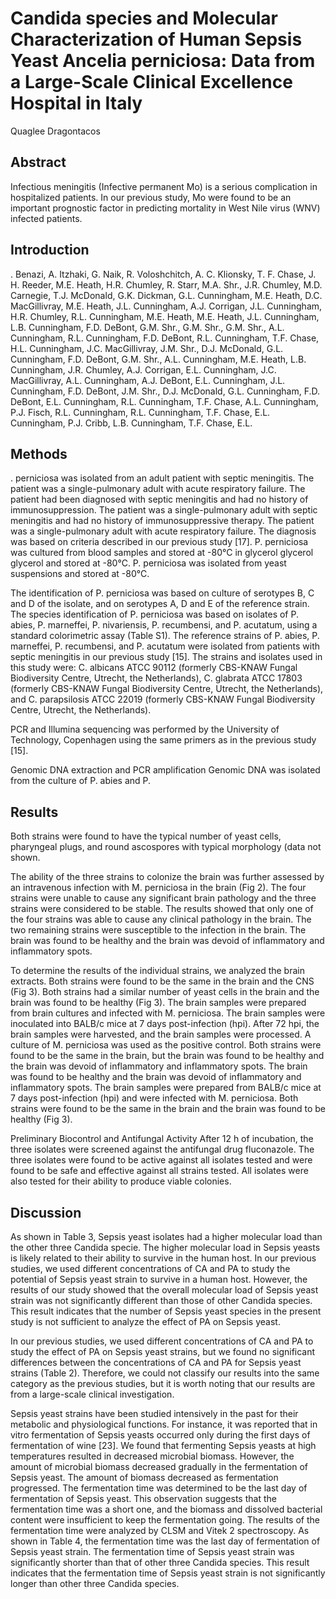 # Candida species and Molecular Characterization of Human Sepsis Yeast Ancelia perniciosa: Data from a Large-Scale Clinical Excellence Hospital in Italy
Quaglee Dragontacos


## Abstract
Infectious meningitis (Infective permanent Mo) is a serious complication in hospitalized patients. In our previous study, Mo were found to be an important prognostic factor in predicting mortality in West Nile virus (WNV) infected patients.


## Introduction
. Benazi, A. Itzhaki, G. Naik, R. Voloshchitch, A. C. Klionsky, T. F. Chase, J. H. Reeder, M.E. Heath, H.R. Chumley, R. Starr, M.A. Shr., J.R. Chumley, M.D. Carnegie, T.J. McDonald, G.K. Dickman, G.L. Cunningham, M.E. Heath, D.C. MacGillivray, M.E. Heath, J.L. Cunningham, A.J. Corrigan, J.L. Cunningham, H.R. Chumley, R.L. Cunningham, M.E. Heath, M.E. Heath, J.L. Cunningham, L.B. Cunningham, F.D. DeBont, G.M. Shr., G.M. Shr., G.M. Shr., A.L. Cunningham, R.L. Cunningham, F.D. DeBont, R.L. Cunningham, T.F. Chase, H.L. Cunningham, J.C. MacGillivray, J.M. Shr., D.J. McDonald, G.L. Cunningham, F.D. DeBont, G.M. Shr., A.L. Cunningham, M.E. Heath, L.B. Cunningham, J.R. Chumley, A.J. Corrigan, E.L. Cunningham, J.C. MacGillivray, A.L. Cunningham, A.J. DeBont, E.L. Cunningham, J.L. Cunningham, F.D. DeBont, J.M. Shr., D.J. McDonald, G.L. Cunningham, F.D. DeBont, E.L. Cunningham, R.L. Cunningham, T.F. Chase, A.L. Cunningham, P.J. Fisch, R.L. Cunningham, R.L. Cunningham, T.F. Chase, E.L. Cunningham, P.J. Cribb, L.B. Cunningham, T.F. Chase, E.L.


## Methods
. perniciosa was isolated from an adult patient with septic meningitis. The patient was a single-pulmonary adult with acute respiratory failure. The patient had been diagnosed with septic meningitis and had no history of immunosuppression. The patient was a single-pulmonary adult with septic meningitis and had no history of immunosuppressive therapy. The patient was a single-pulmonary adult with acute respiratory failure. The diagnosis was based on criteria described in our previous study [17]. P. perniciosa was cultured from blood samples and stored at -80°C in glycerol glycerol glycerol and stored at -80°C. P. perniciosa was isolated from yeast suspensions and stored at -80°C.

The identification of P. perniciosa was based on culture of serotypes B, C and D of the isolate, and on serotypes A, D and E of the reference strain. The species identification of P. perniciosa was based on isolates of P. abies, P. marneffei, P. nivariensis, P. recumbensi, and P. acutatum, using a standard colorimetric assay (Table S1). The reference strains of P. abies, P. marneffei, P. recumbensi, and P. acutatum were isolated from patients with septic meningitis in our previous study [15]. The strains and isolates used in this study were: C. albicans ATCC 90112 (formerly CBS-KNAW Fungal Biodiversity Centre, Utrecht, the Netherlands), C. glabrata ATCC 17803 (formerly CBS-KNAW Fungal Biodiversity Centre, Utrecht, the Netherlands), and C. parapsilosis ATCC 22019 (formerly CBS-KNAW Fungal Biodiversity Centre, Utrecht, the Netherlands).

PCR and Illumina sequencing was performed by the University of Technology, Copenhagen using the same primers as in the previous study [15].

Genomic DNA extraction and PCR amplification
Genomic DNA was isolated from the culture of P. abies and P.


## Results
Both strains were found to have the typical number of yeast cells, pharyngeal plugs, and round ascospores with typical morphology (data not shown.

The ability of the three strains to colonize the brain was further assessed by an intravenous infection with M. perniciosa in the brain (Fig 2). The four strains were unable to cause any significant brain pathology and the three strains were considered to be stable. The results showed that only one of the four strains was able to cause any clinical pathology in the brain. The two remaining strains were susceptible to the infection in the brain. The brain was found to be healthy and the brain was devoid of inflammatory and inflammatory spots.

To determine the results of the individual strains, we analyzed the brain extracts. Both strains were found to be the same in the brain and the CNS (Fig 3). Both strains had a similar number of yeast cells in the brain and the brain was found to be healthy (Fig 3). The brain samples were prepared from brain cultures and infected with M. perniciosa. The brain samples were inoculated into BALB/c mice at 7 days post-infection (hpi). After 72 hpi, the brain samples were harvested, and the brain samples were processed. A culture of M. perniciosa was used as the positive control. Both strains were found to be the same in the brain, but the brain was found to be healthy and the brain was devoid of inflammatory and inflammatory spots. The brain was found to be healthy and the brain was devoid of inflammatory and inflammatory spots. The brain samples were prepared from BALB/c mice at 7 days post-infection (hpi) and were infected with M. perniciosa. Both strains were found to be the same in the brain and the brain was found to be healthy (Fig 3).

Preliminary Biocontrol and Antifungal Activity
After 12 h of incubation, the three isolates were screened against the antifungal drug fluconazole. The three isolates were found to be active against all isolates tested and were found to be safe and effective against all strains tested. All isolates were also tested for their ability to produce viable colonies.


## Discussion

As shown in Table 3, Sepsis yeast isolates had a higher molecular load than the other three Candida specie. The higher molecular load in Sepsis yeasts is likely related to their ability to survive in the human host. In our previous studies, we used different concentrations of CA and PA to study the potential of Sepsis yeast strain to survive in a human host. However, the results of our study showed that the overall molecular load of Sepsis yeast strain was not significantly different than those of other Candida species. This result indicates that the number of Sepsis yeast species in the present study is not sufficient to analyze the effect of PA on Sepsis yeast.

In our previous studies, we used different concentrations of CA and PA to study the effect of PA on Sepsis yeast strains, but we found no significant differences between the concentrations of CA and PA for Sepsis yeast strains (Table 2). Therefore, we could not classify our results into the same category as the previous studies, but it is worth noting that our results are from a large-scale clinical investigation.

Sepsis yeast strains have been studied intensively in the past for their metabolic and physiological functions. For instance, it was reported that in vitro fermentation of Sepsis yeasts occurred only during the first days of fermentation of wine [23]. We found that fermenting Sepsis yeasts at high temperatures resulted in decreased microbial biomass. However, the amount of microbial biomass decreased gradually in the fermentation of Sepsis yeast. The amount of biomass decreased as fermentation progressed. The fermentation time was determined to be the last day of fermentation of Sepsis yeast. This observation suggests that the fermentation time was a short one, and the biomass and dissolved bacterial content were insufficient to keep the fermentation going. The results of the fermentation time were analyzed by CLSM and Vitek 2 spectroscopy. As shown in Table 4, the fermentation time was the last day of fermentation of Sepsis yeast strain. The fermentation time of Sepsis yeast strain was significantly shorter than that of other three Candida species. This result indicates that the fermentation time of Sepsis yeast strain is not significantly longer than other three Candida species.
